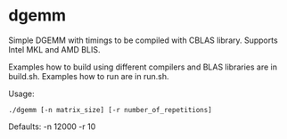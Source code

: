# dgemm
Simple DGEMM with timings to be compiled with CBLAS library. Supports Intel MKL and AMD BLIS.

Examples how to build using different compilers and BLAS libraries are in build.sh.
Examples how to run are in run.sh.

Usage: 
```
./dgemm [-n matrix_size] [-r number_of_repetitions]
```
Defaults: -n 12000 -r 10
